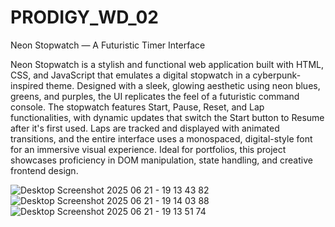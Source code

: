 # PRODIGY_WD_02

Neon Stopwatch — A Futuristic Timer Interface

Neon Stopwatch is a stylish and functional web application built with HTML, CSS, and JavaScript that emulates a digital stopwatch in a cyberpunk-inspired theme. Designed with a sleek, glowing aesthetic using neon blues, greens, and purples, the UI replicates the feel of a futuristic command console. The stopwatch features Start, Pause, Reset, and Lap functionalities, with dynamic updates that switch the Start button to Resume after it's first used. Laps are tracked and displayed with animated transitions, and the entire interface uses a monospaced, digital-style font for an immersive visual experience. Ideal for portfolios, this project showcases proficiency in DOM manipulation, state handling, and creative frontend design.


![Desktop Screenshot 2025 06 21 - 19 13 43 82](https://github.com/user-attachments/assets/2a0dfa83-6a61-49a2-97b5-935a5741faf4)
![Desktop Screenshot 2025 06 21 - 19 14 03 88](https://github.com/user-attachments/assets/7fa53e21-c6f2-4163-8b6d-f53b47eff805)
![Desktop Screenshot 2025 06 21 - 19 13 51 74](https://github.com/user-attachments/assets/1bd29e7c-a7c5-44a4-a1b1-2e681b2d192f)
